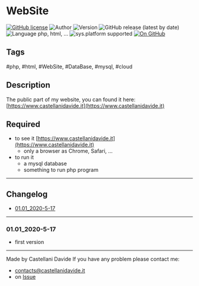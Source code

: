 # WebSite
[![GitHub license](https://img.shields.io/github/license/CastellaniDavide/WebSite-public)](https://github.com/CastellaniDavide/WebSite-public/blob/master/LICENSE)
![Author](https://img.shields.io/badge/author-Castellani%20Davide-green?style=flat)
![Version](https://img.shields.io/badge/version-v01.01-blue?style=flat)
![GitHub release (latest by date)](https://img.shields.io/github/v/release/CastellaniDavide/WebSite-public?label=lastest%20relase)
![Language php, html, ...](https://img.shields.io/badge/language-php,%20html,query-yellowgreen?style=flat)
![sys.platform supported](https://img.shields.io/badge/os%20platform%20supported-Windows%2010%20&%20Linux%20&%20Mac%20OS-blue?style=flat)
[![On GitHub](https://img.shields.io/badge/on%20GitHub-True-green?style=flat&logo=github)](https://github.com/CastellaniDavide/WebSite-public)

## Tags
 #php, #html, #WebSite, #DataBase, #mysql, #cloud

## Description
The public part of my website, you can found it here: [https://www.castellanidavide.it](https://www.castellanidavide.it)

## Required
 - to see it [https://www.castellanidavide.it](https://www.castellanidavide.it)
	- only a browser as Chrome, Safari, ...
 - to run it
	- a mysql database
	- something to run php program

---
## Changelog
- [01.01_2020-5-17](#01.01_2020-5-17)

---
### 01.01_2020-5-17
 - first version

---
Made by Castellani Davide
If you have any problem please contact me:
- [contacts@castellanidavide.it](mailto:contacts@castellanidavide.it)
- on [Issue](https://github.com/CastellaniDavide/WebSite-public/issues)
